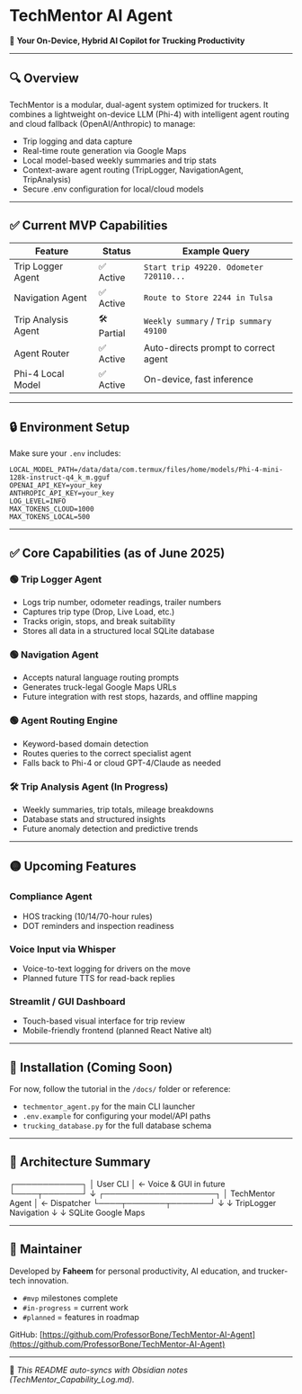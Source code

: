 # TechMentor AI Agent

🚛 **Your On-Device, Hybrid AI Copilot for Trucking Productivity**

---

## 🔍 Overview
TechMentor is a modular, dual-agent system optimized for truckers. It combines a lightweight on-device LLM (Phi-4) with intelligent agent routing and cloud fallback (OpenAI/Anthropic) to manage:

- Trip logging and data capture  
- Real-time route generation via Google Maps  
- Local model-based weekly summaries and trip stats  
- Context-aware agent routing (TripLogger, NavigationAgent, TripAnalysis)  
- Secure .env configuration for local/cloud models  

---

## ✅ Current MVP Capabilities

| Feature             | Status   | Example Query                              |
|---------------------|----------|--------------------------------------------|
| Trip Logger Agent   | ✅ Active | `Start trip 49220. Odometer 720110...`     |
| Navigation Agent    | ✅ Active | `Route to Store 2244 in Tulsa`             |
| Trip Analysis Agent | 🛠 Partial | `Weekly summary` / `Trip summary 49100`    |
| Agent Router        | ✅ Active | Auto-directs prompt to correct agent       |
| Phi-4 Local Model   | ✅ Active | On-device, fast inference                   |

---

## 🔒 Environment Setup

Make sure your `.env` includes:
```env
LOCAL_MODEL_PATH=/data/data/com.termux/files/home/models/Phi-4-mini-128k-instruct-q4_k_m.gguf
OPENAI_API_KEY=your_key
ANTHROPIC_API_KEY=your_key
LOG_LEVEL=INFO
MAX_TOKENS_CLOUD=1000
MAX_TOKENS_LOCAL=500
```

---

## ✅ Core Capabilities (as of June 2025)

### 🟢 Trip Logger Agent
- Logs trip number, odometer readings, trailer numbers
- Captures trip type (Drop, Live Load, etc.)
- Tracks origin, stops, and break suitability
- Stores all data in a structured local SQLite database

### 🟢 Navigation Agent
- Accepts natural language routing prompts
- Generates truck-legal Google Maps URLs
- Future integration with rest stops, hazards, and offline mapping

### 🟢 Agent Routing Engine
- Keyword-based domain detection
- Routes queries to the correct specialist agent
- Falls back to Phi-4 or cloud GPT-4/Claude as needed

### 🛠 Trip Analysis Agent (In Progress)
- Weekly summaries, trip totals, mileage breakdowns
- Database stats and structured insights
- Future anomaly detection and predictive trends

---

## 🟡 Upcoming Features

### Compliance Agent
- HOS tracking (10/14/70-hour rules)
- DOT reminders and inspection readiness

### Voice Input via Whisper
- Voice-to-text logging for drivers on the move
- Planned future TTS for read-back replies

### Streamlit / GUI Dashboard
- Touch-based visual interface for trip review
- Mobile-friendly frontend (planned React Native alt)

---

## 💾 Installation (Coming Soon)
For now, follow the tutorial in the `/docs/` folder or reference:
- `techmentor_agent.py` for the main CLI launcher
- `.env.example` for configuring your model/API paths
- `trucking_database.py` for the full database schema

---

## 🧱 Architecture Summary

┌────────────┐
│  User CLI  │ ← Voice & GUI in future
└────┬───────┘
↓
┌────────────────────┐
│  TechMentor Agent  │ ← Dispatcher
└────┬───────┬───────┘
↓       ↓
TripLogger  Navigation
↓       ↓
SQLite   Google Maps

---

## 👤 Maintainer
Developed by **Faheem** for personal productivity, AI education, and trucker-tech innovation.

- `#mvp` milestones complete
- `#in-progress` = current work
- `#planned` = features in roadmap

GitHub: [https://github.com/ProfessorBone/TechMentor-AI-Agent](https://github.com/ProfessorBone/TechMentor-AI-Agent)

---

📁 _This README auto-syncs with Obsidian notes (TechMentor_Capability_Log.md)._
